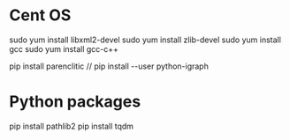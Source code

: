 # Cent OS

sudo yum install libxml2-devel
sudo yum install zlib-devel
sudo yum install gcc
sudo yum install gcc-c++

pip install parenclitic
// pip install --user python-igraph


# Python packages
pip install pathlib2
pip install tqdm